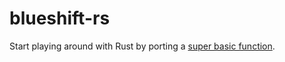 # blueshift-rs

Start playing around with Rust by porting a [super basic function](https://github.com/banterability/blueshift/).
